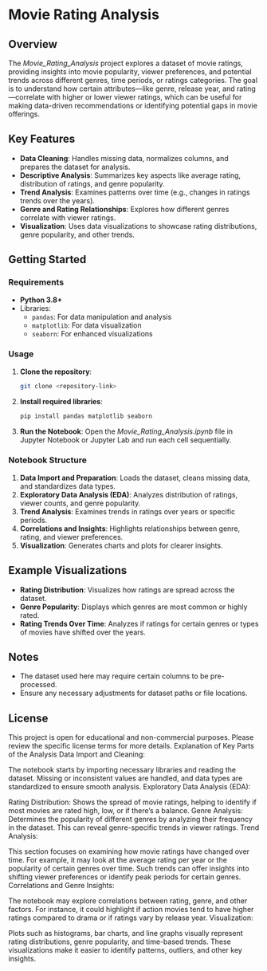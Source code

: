 # Movie Rating Analysis

## Overview
The *Movie_Rating_Analysis* project explores a dataset of movie ratings, providing insights into movie popularity, viewer preferences, and potential trends across different genres, time periods, or ratings categories. The goal is to understand how certain attributes—like genre, release year, and rating—correlate with higher or lower viewer ratings, which can be useful for making data-driven recommendations or identifying potential gaps in movie offerings.

## Key Features
- **Data Cleaning**: Handles missing data, normalizes columns, and prepares the dataset for analysis.
- **Descriptive Analysis**: Summarizes key aspects like average rating, distribution of ratings, and genre popularity.
- **Trend Analysis**: Examines patterns over time (e.g., changes in ratings trends over the years).
- **Genre and Rating Relationships**: Explores how different genres correlate with viewer ratings.
- **Visualization**: Uses data visualizations to showcase rating distributions, genre popularity, and other trends.

## Getting Started

### Requirements
- **Python 3.8+**
- Libraries:
  - `pandas`: For data manipulation and analysis
  - `matplotlib`: For data visualization
  - `seaborn`: For enhanced visualizations

### Usage
1. **Clone the repository**:
    ```bash
    git clone <repository-link>
    ```
2. **Install required libraries**:
    ```bash
    pip install pandas matplotlib seaborn
    ```
3. **Run the Notebook**:
    Open the *Movie_Rating_Analysis.ipynb* file in Jupyter Notebook or Jupyter Lab and run each cell sequentially.

### Notebook Structure
1. **Data Import and Preparation**: Loads the dataset, cleans missing data, and standardizes data types.
2. **Exploratory Data Analysis (EDA)**: Analyzes distribution of ratings, viewer counts, and genre popularity.
3. **Trend Analysis**: Examines trends in ratings over years or specific periods.
4. **Correlations and Insights**: Highlights relationships between genre, rating, and viewer preferences.
5. **Visualization**: Generates charts and plots for clearer insights.

## Example Visualizations
- **Rating Distribution**: Visualizes how ratings are spread across the dataset.
- **Genre Popularity**: Displays which genres are most common or highly rated.
- **Rating Trends Over Time**: Analyzes if ratings for certain genres or types of movies have shifted over the years.

## Notes
- The dataset used here may require certain columns to be pre-processed.
- Ensure any necessary adjustments for dataset paths or file locations.

## License
This project is open for educational and non-commercial purposes. Please review the specific license terms for more details.
Explanation of Key Parts of the Analysis
Data Import and Cleaning:

The notebook starts by importing necessary libraries and reading the dataset.
Missing or inconsistent values are handled, and data types are standardized to ensure smooth analysis.
Exploratory Data Analysis (EDA):

Rating Distribution: Shows the spread of movie ratings, helping to identify if most movies are rated high, low, or if there’s a balance.
Genre Analysis: Determines the popularity of different genres by analyzing their frequency in the dataset. This can reveal genre-specific trends in viewer ratings.
Trend Analysis:

This section focuses on examining how movie ratings have changed over time. For example, it may look at the average rating per year or the popularity of certain genres over time.
Such trends can offer insights into shifting viewer preferences or identify peak periods for certain genres.
Correlations and Genre Insights:

The notebook may explore correlations between rating, genre, and other factors. For instance, it could highlight if action movies tend to have higher ratings compared to drama or if ratings vary by release year.
Visualization:

Plots such as histograms, bar charts, and line graphs visually represent rating distributions, genre popularity, and time-based trends.
These visualizations make it easier to identify patterns, outliers, and other key insights.
